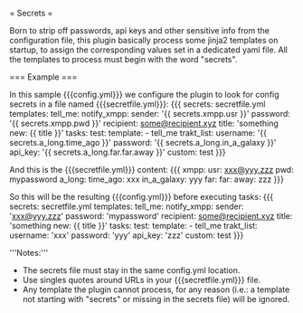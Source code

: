 = Secrets =

Born to strip off passwords, api keys and other sensitive info from the configuration file, this plugin basically process some jinja2 templates on startup, to assign the corresponding values set in a dedicated yaml file.
All the templates to process must begin with the word "secrets".

=== Example ===

In this sample {{{config.yml}}} we configure the plugin to look for config secrets in a file named {{{secretfile.yml}}}:
{{{
secrets: secretfile.yml
templates:
  tell_me:
    notify_xmpp:
      sender: '{{ secrets.xmpp.usr }}'
      password: '{{ secrets.xmpp.pwd }}'
      recipient: some@recipient.xyz
      title: 'something new: {{ title }}'
tasks:
  test:
    template:
      - tell_me
    trakt_list:
      username: '{{ secrets.a_long.time_ago }}'
      password: '{{ secrets.a_long.in_a_galaxy }}'
      api_key: '{{ secrets.a_long.far.far.away }}'
      custom: test
}}}

And this is the {{{secretfile.yml}}} content:
{{{
xmpp:
  usr: xxx@yyy.zzz
  pwd: mypassword
a_long:
  time_ago: xxx
  in_a_galaxy: yyy
  far:
    far:
      away: zzz
}}}

So this will be the resulting {{{config.yml}}} before executing tasks:
{{{
secrets: secretfile.yml
templates:
  tell_me:
    notify_xmpp:
      sender: 'xxx@yyy.zzz'
      password: 'mypassword'
      recipient: some@recipient.xyz
      title: 'something new: {{ title }}'
tasks:
  test:
    template:
      - tell_me
    trakt_list:
      username: 'xxx'
      password: 'yyy'
      api_key: 'zzz'
      custom: test
}}}

'''Notes:'''
- The secrets file must stay in the same config.yml location.
- Use singles quotes around URLs in your {{{secretfile.yml}}} file.
- Any template the plugin cannot process, for any reason (i.e.: a template not starting with "secrets" or missing in the secrets file) will be ignored.
